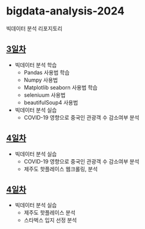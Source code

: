 # bigdata-analysis-2024
빅데이터 분석 리포지토리

## [3일차](https://github.com/vinca0224/bigdata-analysis-2024/blob/main/day03.md)
- 빅데이터 분석 학습
    - Pandas 사용법 학습
    - Numpy 사용법
    - Matplotlib seaborn 사용법 학습
    - seleniuum 사용법
    - beautifulSoup4 사용법
- 빅데이터 분석 실습
    - COVID-19 영향으로 중국인 관광객 수 감소여부 분석

## [4일차](https://github.com/vinca0224/bigdata-analysis-2024/blob/main/day04.md)
- 빅데이터 분석 실습
    - COVID-19 영향으로 중국인 관광객 수 감소여부 분석
    - 제주도 핫플레이스 웹크롤링, 분석

## [4일차](https://github.com/vinca0224/bigdata-analysis-2024/blob/main/day04.md)
- 빅데이터 분석 실습
    - 제주도 핫플레이스 분석
    - 스타벅스 입지 선정 분석   